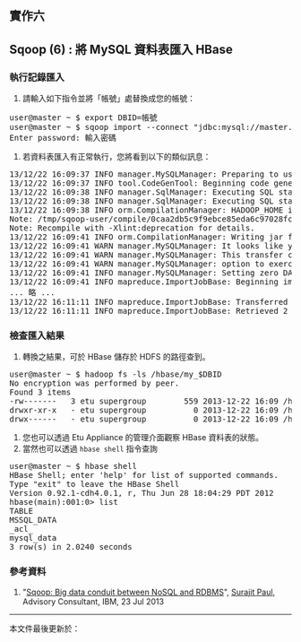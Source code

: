## 實作六

## Sqoop (6) : 將 MySQL 資料表匯入 HBase

### 執行記錄匯入

1. 請輸入如下指令並將「帳號」處替換成您的帳號：
<pre>
user@master ~ $ export DBID=帳號
user@master ~ $ sqoop import --connect "jdbc:mysql://master.3du.me/$DBID" --table mysql_data --username $DBID -P --hbase-row-key id --hbase-create-table --column-family data --hbase-table my_$DBID
Enter password: 輸入密碼
</pre>
1. 若資料表匯入有正常執行，您將看到以下的類似訊息：
<pre>
13/12/22 16:09:37 INFO manager.MySQLManager: Preparing to use a MySQL streaming resultset.
13/12/22 16:09:37 INFO tool.CodeGenTool: Beginning code generation
13/12/22 16:09:38 INFO manager.SqlManager: Executing SQL statement: SELECT t.* FROM `mysql_data` AS t LIMIT 1
13/12/22 16:09:38 INFO manager.SqlManager: Executing SQL statement: SELECT t.* FROM `mysql_data` AS t LIMIT 1
13/12/22 16:09:38 INFO orm.CompilationManager: HADOOP_HOME is /opt/hadoopmr
Note: /tmp/sqoop-user/compile/0caa2db5c9f9ebce85eda6c97028fc0f/mysql_data.java uses or overrides a deprecated API.
Note: Recompile with -Xlint:deprecation for details.
13/12/22 16:09:41 INFO orm.CompilationManager: Writing jar file: /tmp/sqoop-user/compile/0caa2db5c9f9ebce85eda6c97028fc0f/mysql_data.jar
13/12/22 16:09:41 WARN manager.MySQLManager: It looks like you are importing from mysql.
13/12/22 16:09:41 WARN manager.MySQLManager: This transfer can be faster! Use the --direct
13/12/22 16:09:41 WARN manager.MySQLManager: option to exercise a MySQL-specific fast path.
13/12/22 16:09:41 INFO manager.MySQLManager: Setting zero DATETIME behavior to convertToNull (mysql)
13/12/22 16:09:41 INFO mapreduce.ImportJobBase: Beginning import of mysql_data
... 略 ...
13/12/22 16:11:11 INFO mapreduce.ImportJobBase: Transferred 0 bytes in 78.9235 seconds (0 bytes/sec)
13/12/22 16:11:11 INFO mapreduce.ImportJobBase: Retrieved 2 records.
</pre>

### 檢查匯入結果

1. 轉換之結果，可於 HBase 儲存於 HDFS 的路徑查到。
<pre>
user@master ~ $ hadoop fs -ls /hbase/my_$DBID
No encryption was performed by peer.
Found 3 items
-rw-------   3 etu supergroup        559 2013-12-22 16:09 /hbase/mysql_data/.tableinfo.0000000001
drwxr-xr-x   - etu supergroup          0 2013-12-22 16:09 /hbase/mysql_data/.tmp
drwx------   - etu supergroup          0 2013-12-22 16:09 /hbase/mysql_data/595da9f76c44dcd9cb22ab6a4c8cdc61
</pre>
1. 您也可以透過 Etu Appliance 的管理介面觀察 HBase 資料表的狀態。
1. 當然也可以透過 ` hbase shell ` 指令查詢
<pre>
user@master ~ $ hbase shell
HBase Shell; enter 'help<RETURN>' for list of supported commands.
Type "exit<RETURN>" to leave the HBase Shell
Version 0.92.1-cdh4.0.1, r, Thu Jun 28 18:04:29 PDT 2012
hbase(main):001:0> list
TABLE
MSSQL_DATA
_acl_
mysql_data
3 row(s) in 2.0240 seconds
</pre>

### 參考資料

1. "[Sqoop: Big data conduit between NoSQL and RDBMS](http://www.ibm.com/developerworks/library/bd-sqoop/index.html)", [Surajit Paul](mailto:surajit.paul@in.ibm.com), Advisory Consultant, IBM, 23 Jul 2013

--------------------
本文件最後更新於：<script>document.write(document.lastModified);</script>
